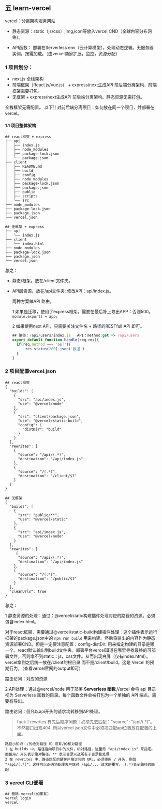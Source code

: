 ## 五 learn-vercel

vercel：分离架构服务网站

- 静态资源：static（js/css）,img,icon等放入vercel CND（全球内容分布网络）。

- API函数： 部署在Serverless env（云计算模型）。处理动态逻辑。无服务器实例，按需加载。（由vercel商家扩展，监控，资源分配）



### 1 项目划分：

- next.js 全栈架构
- 前端框架（React.js/vue.js） + express/next生成API   前后端分离架构，前端框架需要打包。
- 无框架 + express/next生成API    前后端分离架构。静态资源无需打包。

全栈框架无需配置。 以下针对前后端分离项目：如何放在同一个项目，并部署在vercel。



#### 1.1  项目整体架构

```apl
## react框架 + express
├── api
│   ├── index.js
│   ├── node_modules
│   ├── package-lock.json
│   └── package.json
├── client
│   ├── README.md
│   ├── build
│   ├── config
│   ├── node_modules
│   ├── package-lock.json
│   ├── package.json
│   ├── public
│   ├── scripts
│   └── src
├── node_modules
├── package-lock.json
├── package.json
└── vercel.json

## 无框架 + express
├── api
│   └── index.js
├── client
│   └── index.html
├── node_modules
├── package-lock.json
├── package.json
└── vercel.json
```

总之： 

- 静态/框架，放在/client文件夹。

- API层资源，放在/api文件夹: 修改API：api/index.js。

  两种方案做API 路由。

  1 如果是迁移，使用了express框架。需要在最后补上导出APP：否则500。 ```module.exports = app;```

  2 如果使用next API，只需要关注文件名 + 路径的RESTfull API 即可。

  ```js
  ## 路径：/api/users/index.js   API：method:get => /api/users
  export default function handle(req,res){
  	if(req.method === 'GET'){
  		res.status(200).json('数据')
  	}
  }
  ```

  

### 2 项目配置vercel.json

```
## react框架
{
  "builds": [
    {
      "src": "api/index.js",
      "use": "@vercel/node"
    },
    {
      "src": "client/package.json",
      "use": "@vercel/static-build",
      "config": {
        "distDir": "build"
      }
    }
  ],
  "rewrites": [
    {
      "source": "/api/(.*)",
      "destination": "/api/index.js"
    },
    {
      "source": "/(.*)",
      "destination": "/client/$1"
    }
  ]
}

## 无框架
{
  "builds": [
    {
      "src": "public/**",
      "use": "@vercel/static"
    },
    {
      "src": "api/index.js",
      "use": "@vercel/node"
    }
  ],
  "rewrites": [
     {
      "source": "/api/(.*)",
      "destination": "/api/index.js"
    },
    {
      "source": "/(.*)",
      "destination": "/public/$1"
    }
  ],
  "cleanUrls": true
}
```

总之：

1 静态资源的处理：通过：@vercel/static构建插件处理对应的路径的资源。必须包含index.html。

 对于react框架，需要通过@vercel/static-build构建插件处理：这个插件表示运行框架的package.json中的 ```npm run build``` 用来构建。然后将输出的内容作为静态资源部署CND。但是一定要注意配置：config-distDir: 用来指定构建的目录是哪一个。react默认输出到build文件夹。部署平台vercel知道在哪里寻找最终的可部署文件。否则拿不到static：js，css文件。从而出现白屏（仅有index.html）。
 vercel拿到之后统一放在/client的根目录 而不是/client/build。这是 Vercel 的预期行为。（查看vercel官网的output即可）

路由访问：对应的资源

2 API处理：通过@vercel/node 用于部署 **Serverless 函数**,Vercel 会将 api 目录视为 Serverless 函数的目录。每个函数文件会被打包为一个单独的 API 端点。需要有导出。

路由访问：但凡以api开头的请求均转移到API处理。



> fuck！rewrites 有先后顺序问题！必须先去匹配："source": "/api/(.*)"。 不然接口出现404. 所以vercel.json文件中必须把匹配api位置放在配置的上面。




```
路径小知识：/的绝对路径 和 没有/的相对路径
1 在 builds 中，路径指向项目中的文件，相对路径，这里用 "api/index.js" 来指定。而使用/ 开头表示绝对路径。** 表示目录以及所有子目录都处理
2 在 rewrites 中，路径匹配的是客户端访问的 URL，必须使用 / 开头，例如 "/api/(.*)"，这样可以正确地处理客户端对 /api/... 请求的重写。 (.*)表示路径的匹配
```



### 3 vercel CLI部署

```
## 删除.vercel(如果有)
vercel login
vercel
```
